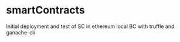 # smartContracts
Initial deployment and test of SC in ethereum local BC with truffle and ganache-cli
